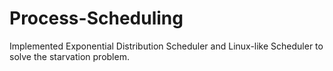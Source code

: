 # Process-Scheduling
Implemented Exponential Distribution Scheduler and Linux-like Scheduler to solve the starvation problem.
